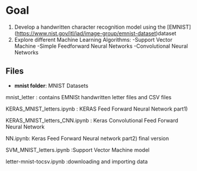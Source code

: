 # Goal
1. Develop a handwritten character recognition model using the [EMNIST] (https://www.nist.gov/itl/iad/image-group/emnist-dataset)dataset 
2. Explore different Machine Learning Algorithms:
  -Support Vector Machine
  -Simple Feedforward Neural Networks
  -Convolutional Neural Networks

## Files
- __mnist folder__: MNIST Datasets

mnist_letter : contains EMNISt handwritten letter files and CSV files

KERAS_MNIST_letters.ipynb	: KERAS Feed Forward Neural Network part1)

KERAS_MNIST_letters_CNN.ipynb	: Keras Convolutional Feed Forward Neural Network

NN.ipynb: Keras Feed Forward Neural network part2) final version

SVM_MNIST_letters.ipynb	:Support Vector Machine model

letter-mnist-tocsv.ipynb :downloading and importing data
